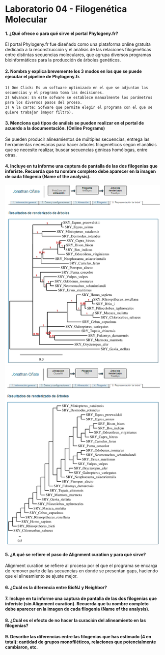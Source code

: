 # Laboratorio 04 - Filogenética Molecular 
#### 1. ¿Qué ofrece o para qué sirve el portal Phylogeny.fr?
El portal Phylogeny.fr fue diseñado como una plataforma online gratuita dedicada a la reconstrucción y el análisis de las relaciones filogenéticas entre distintas secuencias moleculares, que agrupa diversos programas bioinformáticos para la producción de árboles genéticos.
#### 2. Nombra y explica brevemente los 3 modos en los que se puede ejecutar el pipeline de Phylogeny.fr.
    1) One Click: Es un software optimizado en el que se adjuntan las secuencias y el programa toma las decisiones.
    2) Advance: En este sofware se establece manualmente los parámetros para los diversos pasos del prceso.
    3) A la carte: Sofware que permite elegir el programa con el que se quiere trabajar (mayor filtro).
#### 3. Menciona qué tipos de análsis se pueden realizar en el portal de acuerdo a la documentación. (Online Programs)
Se pueden producir alineamientos de múltiples secuencias, entrega las herramientas necesarias para hacer árboles filogenéticos según el análisis que se necesite realizar, buscar secuencias génicas homólogas, entre otras.
#### 4. Incluye en tu informe una captura de pantalla de las dos filogenias que inferiste. Recuerda que tu nombre completo debe aparecer en la imagen de cada filogenia (Name of the analysis).
![](https://github.com/JonathanArielO/Lab-4-Bioinfo/blob/master/jo4.PNG) ![](https://github.com/JonathanArielO/Lab-4-Bioinfo/blob/master/jo2.PNG)
#### 5. ¿A qué se refiere el paso de Alignment curation y para qué sirve?
Alignment curation se refiere al proceso por el que el programa se encarga de remover parte de las secuencias en donde se presentan gaps, haciendo que el alineamiento se ajuste mejor.
#### 6. ¿Cuál es la diferencia entre BioNJ y Neighbor?

#### 7. Incluye en tu informe una captura de pantalla de las dos filogenias que inferiste (sin Alignment curation). Recuerda que tu nombre completo debe aparecer en la imagen de cada filogenia (Name of the analysis).

#### 8. ¿Cuál es el efecto de no hacer la curación del alineamiento en las filogenias?

#### 9. Describe las diferencias entre las filogenias que has estimado (4 en total): cantidad de grupos monofiléticos, relaciones que potencialmente cambiaron, etc.
